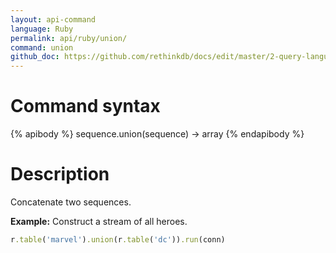 ```yaml
---
layout: api-command 
language: Ruby
permalink: api/ruby/union/
command: union 
github_doc: https://github.com/rethinkdb/docs/edit/master/2-query-language/api/ruby/transformations/union.md
---
```


# Command syntax #

{% apibody %}
sequence.union(sequence) &rarr; array
{% endapibody %}

# Description #

Concatenate two sequences.

__Example:__ Construct a stream of all heroes.

```rb
r.table('marvel').union(r.table('dc')).run(conn)
```


